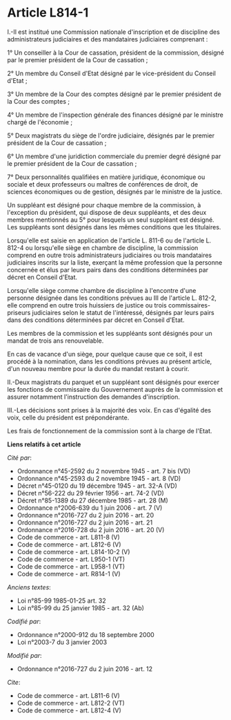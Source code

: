 # Article L814-1

I.-Il est institué une Commission nationale d'inscription et de discipline des administrateurs judiciaires et des mandataires
judiciaires comprenant : 

1° Un conseiller à la Cour de cassation, président de la commission, désigné par le premier président de la Cour de
cassation ; 

2° Un membre du Conseil d'Etat désigné par le vice-président du Conseil d'Etat ; 

3° Un membre de la Cour des comptes désigné par le premier président de la Cour des comptes ; 

4° Un membre de l'inspection générale des finances désigné par le ministre chargé de l'économie ; 

5° Deux magistrats du siège de l'ordre judiciaire, désignés par le premier président de la Cour de cassation ; 

6° Un membre d'une juridiction commerciale du premier degré désigné par le premier président de la Cour de cassation ; 

7° Deux personnalités qualifiées en matière juridique, économique ou sociale et deux professeurs ou maîtres de conférences de
droit, de sciences économiques ou de gestion, désignés par le ministre de la justice. 

Un suppléant est désigné pour chaque membre de la commission, à l'exception du président, qui dispose de deux suppléants, et
des deux membres mentionnés au 5° pour lesquels un seul suppléant est désigné. Les suppléants sont désignés dans les mêmes
conditions que les titulaires. 

Lorsqu'elle est saisie en application de l'article L. 811-6 ou de l'article L. 812-4 ou lorsqu'elle siège en chambre de
discipline, la commission comprend en outre trois administrateurs judiciaires ou trois mandataires judiciaires inscrits sur
la liste, exerçant la même profession que la personne concernée et élus par leurs pairs dans des conditions déterminées par
décret en Conseil d'Etat. 

Lorsqu'elle siège comme chambre de discipline à l'encontre d'une personne désignée dans les conditions prévues au III de
l'article L. 812-2, elle comprend en outre trois huissiers de justice ou trois commissaires-priseurs judiciaires selon le
statut de l'intéressé, désignés par leurs pairs dans des conditions déterminées par décret en Conseil d'Etat. 

Les membres de la commission et les suppléants sont désignés pour un mandat de trois ans renouvelable. 

En cas de vacance d'un siège, pour quelque cause que ce soit, il est procédé à la nomination, dans les conditions prévues au
présent article, d'un nouveau membre pour la durée du mandat restant à courir. 

II.-Deux magistrats du parquet et un suppléant sont désignés pour exercer les fonctions de commissaire du Gouvernement auprès
de la commission et assurer notamment l'instruction des demandes d'inscription. 

III.-Les décisions sont prises à la majorité des voix. En cas d'égalité des voix, celle du président est prépondérante. 

Les frais de fonctionnement de la commission sont à la charge de l'Etat.

**Liens relatifs à cet article**

_Cité par_:

  - Ordonnance n°45-2592 du 2 novembre 1945 - art. 7 bis (VD)
  - Ordonnance n°45-2593 du 2 novembre 1945 - art. 8 (VD)
  - Décret n°45-0120 du 19 décembre 1945 - art. 32-A (VD)
  - Décret n°56-222 du 29 février 1956 - art. 74-2 (VD)
  - Décret n°85-1389 du 27 décembre 1985 - art. 28 (M)
  - Ordonnance n°2006-639 du 1 juin 2006 - art. 7 (V)
  - Ordonnance n°2016-727 du 2 juin 2016 - art. 20
  - Ordonnance n°2016-727 du 2 juin 2016 - art. 21
  - Ordonnance n°2016-728 du 2 juin 2016 - art. 20 (V)
  - Code de commerce - art. L811-8 (V)
  - Code de commerce - art. L812-6 (V)
  - Code de commerce - art. L814-10-2 (V)
  - Code de commerce - art. L950-1 (VT)
  - Code de commerce - art. L958-1 (VT)
  - Code de commerce - art. R814-1 (V)

_Anciens textes_:

  - Loi n°85-99 1985-01-25 art. 32
  - Loi n°85-99 du 25 janvier 1985 - art. 32 (Ab)

_Codifié par_:

  - Ordonnance n°2000-912 du 18 septembre 2000
  - Loi n°2003-7 du 3 janvier 2003

_Modifié par_:

  - Ordonnance n°2016-727 du 2 juin 2016 - art. 12

_Cite_:

  - Code de commerce - art. L811-6 (V)
  - Code de commerce - art. L812-2 (VT)
  - Code de commerce - art. L812-4 (V)
